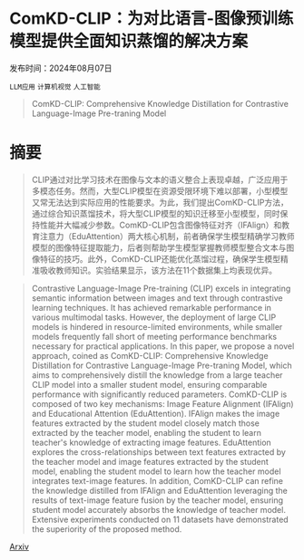 # ComKD-CLIP：为对比语言-图像预训练模型提供全面知识蒸馏的解决方案

发布时间：2024年08月07日

`LLM应用` `计算机视觉` `人工智能`

> ComKD-CLIP: Comprehensive Knowledge Distillation for Contrastive Language-Image Pre-traning Model

# 摘要

> CLIP通过对比学习技术在图像与文本的语义整合上表现卓越，广泛应用于多模态任务。然而，大型CLIP模型在资源受限环境下难以部署，小型模型又常无法达到实际应用的性能要求。为此，我们提出ComKD-CLIP方法，通过综合知识蒸馏技术，将大型CLIP模型的知识迁移至小型模型，同时保持性能并大幅减少参数。ComKD-CLIP包含图像特征对齐（IFAlign）和教育注意力（EduAttention）两大核心机制，前者确保学生模型精确学习教师模型的图像特征提取能力，后者则帮助学生模型掌握教师模型整合文本与图像特征的技巧。此外，ComKD-CLIP还能优化蒸馏过程，确保学生模型精准吸收教师知识。实验结果显示，该方法在11个数据集上均表现优异。

> Contrastive Language-Image Pre-training (CLIP) excels in integrating semantic information between images and text through contrastive learning techniques. It has achieved remarkable performance in various multimodal tasks. However, the deployment of large CLIP models is hindered in resource-limited environments, while smaller models frequently fall short of meeting performance benchmarks necessary for practical applications. In this paper, we propose a novel approach, coined as ComKD-CLIP: Comprehensive Knowledge Distillation for Contrastive Language-Image Pre-traning Model, which aims to comprehensively distill the knowledge from a large teacher CLIP model into a smaller student model, ensuring comparable performance with significantly reduced parameters. ComKD-CLIP is composed of two key mechanisms: Image Feature Alignment (IFAlign) and Educational Attention (EduAttention). IFAlign makes the image features extracted by the student model closely match those extracted by the teacher model, enabling the student to learn teacher's knowledge of extracting image features. EduAttention explores the cross-relationships between text features extracted by the teacher model and image features extracted by the student model, enabling the student model to learn how the teacher model integrates text-image features. In addition, ComKD-CLIP can refine the knowledge distilled from IFAlign and EduAttention leveraging the results of text-image feature fusion by the teacher model, ensuring student model accurately absorbs the knowledge of teacher model. Extensive experiments conducted on 11 datasets have demonstrated the superiority of the proposed method.

[Arxiv](https://arxiv.org/abs/2408.04145)